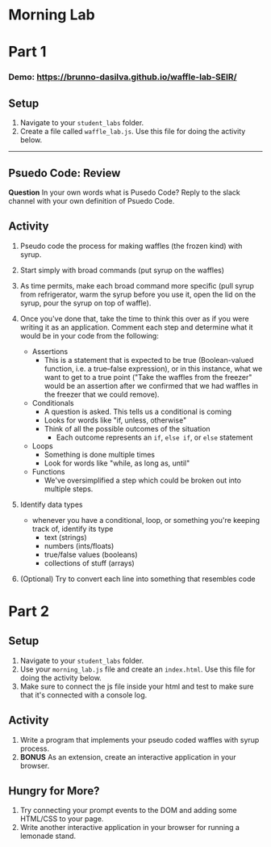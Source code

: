 # Morning Lab
# Part 1


### Demo: https://brunno-dasilva.github.io/waffle-lab-SEIR/

## Setup
1. Navigate to your `student_labs` folder.
1. Create a  file called `waffle_lab.js`. Use this file for doing the activity below.

<hr>

## Psuedo Code: Review

**Question** In your own words what is Pusedo Code? Reply to the slack channel with your own definition of Psuedo Code.

## Activity
1. Pseudo code the process for making waffles (the frozen kind) with syrup.
1. Start simply with broad commands (put syrup on the waffles)
1. As time permits, make each broad command more specific (pull syrup from refrigerator, warm the syrup before you use it, open the lid on the syrup, pour the syrup on top of waffle).
1. Once you've done that, take the time to think this over as if you were writing it as an application. Comment each step and determine what it would be in your code from the following:

    - Assertions
        - This is a statement that is expected to be true (Boolean-valued function, i.e. a true–false expression), or in this instance, what we want to get to a true point ("Take the waffles from the freezer" would be an assertion after we confirmed that we had waffles in the freezer that we could remove).
    - Conditionals
        - A question is asked.  This tells us a conditional is coming
        - Looks for words like "if, unless, otherwise"
        - Think of all the possible outcomes of the situation
            - Each outcome represents an `if`, `else if`, or `else` statement
    - Loops
        - Something is done multiple times
        - Look for words like "while, as long as, until"
    - Functions
        - We've oversimplified a step which could be broken out into multiple steps.

1. Identify data types
    - whenever you have a conditional, loop, or something you're keeping track of, identify its type
        - text (strings)
        - numbers (ints/floats)
        - true/false values (booleans)
        - collections of stuff (arrays)

1. (Optional) Try to convert each line into something that resembles code

# Part 2

## Setup
1. Navigate to your `student_labs` folder.
1. Use your `morning_lab.js` file and create an `index.html`. Use this file for doing the activity below.
1. Make sure to connect the js file inside your html and test to make sure that it's connected with a console log.

## Activity
1. Write a program that implements your pseudo coded waffles with syrup process. 
1. **BONUS** As an extension, create an interactive application in your browser.

## Hungry for More?
1. Try connecting your prompt events to the DOM and adding some HTML/CSS to your page.
1. Write another interactive application in your browser for running a lemonade stand.
